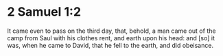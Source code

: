 # 2 Samuel 1:2

It came even to pass on the third day, that, behold, a man came out of the camp from Saul with his clothes rent, and earth upon his head: and [so] it was, when he came to David, that he fell to the earth, and did obeisance.